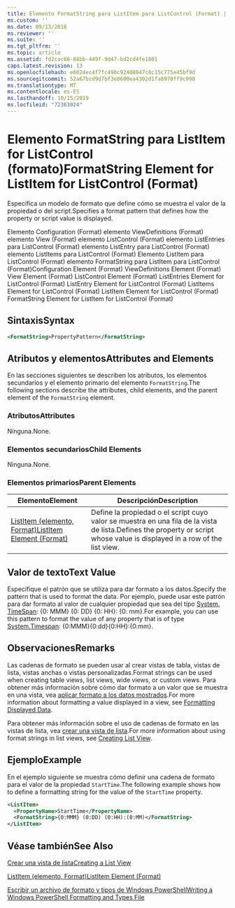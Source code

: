 ```yaml
---
title: Elemento FormatString para ListItem para ListControl (Format) | Microsoft Docs
ms.custom: ''
ms.date: 09/13/2016
ms.reviewer: ''
ms.suite: ''
ms.tgt_pltfrm: ''
ms.topic: article
ms.assetid: fd2cac66-88bb-449f-9d47-bd2cd4fe1801
caps.latest.revision: 13
ms.openlocfilehash: e6024ec4f7fc490c92408047c8c15c775e45bf9d
ms.sourcegitcommit: 52a67bcd9d7bf3e8600ea4302d1fa8970ff9c998
ms.translationtype: MT
ms.contentlocale: es-ES
ms.lasthandoff: 10/15/2019
ms.locfileid: "72363024"
---
```

# <a name="formatstring-element-for-listitem-for-listcontrol--format"></a><span data-ttu-id="5d491-102">Elemento FormatString para ListItem for ListControl (formato)</span><span class="sxs-lookup"><span data-stu-id="5d491-102">FormatString Element for ListItem for ListControl  (Format)</span></span>

<span data-ttu-id="5d491-103">Especifica un modelo de formato que define cómo se muestra el valor de la propiedad o del script.</span><span class="sxs-lookup"><span data-stu-id="5d491-103">Specifies a format pattern that defines how the property or script value is displayed.</span></span>

<span data-ttu-id="5d491-104">Elemento Configuration (Format) elemento ViewDefinitions (Format) elemento View (Format) elemento ListControl (Format) elemento ListEntries para ListControl (Format) elemento ListEntry para ListControl (Format) elemento ListItems para ListControl (Format) Elemento ListItem para ListControl (Format) elemento FormatString para ListItem para ListControl (Format)</span><span class="sxs-lookup"><span data-stu-id="5d491-104">Configuration Element (Format) ViewDefinitions Element (Format) View Element (Format) ListControl Element (Format) ListEntries Element for ListControl (Format) ListEntry Element for ListControl (Format) ListItems Element for ListControl (Format) ListItem Element for ListControl (Format) FormatString Element for ListItem for ListControl (Format)</span></span>

## <a name="syntax"></a><span data-ttu-id="5d491-105">Sintaxis</span><span class="sxs-lookup"><span data-stu-id="5d491-105">Syntax</span></span>

```xml
<FormatString>PropertyPattern</FormatString>
```

## <a name="attributes-and-elements"></a><span data-ttu-id="5d491-106">Atributos y elementos</span><span class="sxs-lookup"><span data-stu-id="5d491-106">Attributes and Elements</span></span>

<span data-ttu-id="5d491-107">En las secciones siguientes se describen los atributos, los elementos secundarios y el elemento primario del elemento `FormatString`.</span><span class="sxs-lookup"><span data-stu-id="5d491-107">The following sections describe the attributes, child elements, and the parent element of the `FormatString` element.</span></span>

### <a name="attributes"></a><span data-ttu-id="5d491-108">Atributos</span><span class="sxs-lookup"><span data-stu-id="5d491-108">Attributes</span></span>

<span data-ttu-id="5d491-109">Ninguna.</span><span class="sxs-lookup"><span data-stu-id="5d491-109">None.</span></span>

### <a name="child-elements"></a><span data-ttu-id="5d491-110">Elementos secundarios</span><span class="sxs-lookup"><span data-stu-id="5d491-110">Child Elements</span></span>

<span data-ttu-id="5d491-111">Ninguna.</span><span class="sxs-lookup"><span data-stu-id="5d491-111">None.</span></span>

### <a name="parent-elements"></a><span data-ttu-id="5d491-112">Elementos primarios</span><span class="sxs-lookup"><span data-stu-id="5d491-112">Parent Elements</span></span>

|<span data-ttu-id="5d491-113">Elemento</span><span class="sxs-lookup"><span data-stu-id="5d491-113">Element</span></span>|<span data-ttu-id="5d491-114">Descripción</span><span class="sxs-lookup"><span data-stu-id="5d491-114">Description</span></span>|
|-------------|-----------------|
|[<span data-ttu-id="5d491-115">ListItem (elemento, Format)</span><span class="sxs-lookup"><span data-stu-id="5d491-115">ListItem Element (Format)</span></span>](./listitem-element-for-listitems-for-listcontrol-format.md)|<span data-ttu-id="5d491-116">Define la propiedad o el script cuyo valor se muestra en una fila de la vista de lista.</span><span class="sxs-lookup"><span data-stu-id="5d491-116">Defines the property or script whose value is displayed in a row of the list view.</span></span>|

## <a name="text-value"></a><span data-ttu-id="5d491-117">Valor de texto</span><span class="sxs-lookup"><span data-stu-id="5d491-117">Text Value</span></span>

<span data-ttu-id="5d491-118">Especifique el patrón que se utiliza para dar formato a los datos.</span><span class="sxs-lookup"><span data-stu-id="5d491-118">Specify the pattern that is used to format the data.</span></span> <span data-ttu-id="5d491-119">Por ejemplo, puede usar este patrón para dar formato al valor de cualquier propiedad que sea del tipo [System. TimeSpan](/dotnet/api/System.TimeSpan): {0: MMM} {0: DD} {0: HH}: {0: mm}.</span><span class="sxs-lookup"><span data-stu-id="5d491-119">For example, you can use this pattern to format the value of any property that is of type [System.Timespan](/dotnet/api/System.TimeSpan): {0:MMM}{0:dd}{0:HH}:{0:mm}.</span></span>

## <a name="remarks"></a><span data-ttu-id="5d491-120">Observaciones</span><span class="sxs-lookup"><span data-stu-id="5d491-120">Remarks</span></span>

<span data-ttu-id="5d491-121">Las cadenas de formato se pueden usar al crear vistas de tabla, vistas de lista, vistas anchas o vistas personalizadas.</span><span class="sxs-lookup"><span data-stu-id="5d491-121">Format strings can be used when creating table views, list views, wide views, or custom views.</span></span> <span data-ttu-id="5d491-122">Para obtener más información sobre cómo dar formato a un valor que se muestra en una vista, vea [aplicar formato a los datos mostrados](./formatting-displayed-data.md).</span><span class="sxs-lookup"><span data-stu-id="5d491-122">For more information about formatting a value displayed in a view, see [Formatting Displayed Data](./formatting-displayed-data.md).</span></span>

<span data-ttu-id="5d491-123">Para obtener más información sobre el uso de cadenas de formato en las vistas de lista, vea [crear una vista de lista](./creating-a-list-view.md).</span><span class="sxs-lookup"><span data-stu-id="5d491-123">For more information about using format strings in list views, see [Creating List View](./creating-a-list-view.md).</span></span>

## <a name="example"></a><span data-ttu-id="5d491-124">Ejemplo</span><span class="sxs-lookup"><span data-stu-id="5d491-124">Example</span></span>

<span data-ttu-id="5d491-125">En el ejemplo siguiente se muestra cómo definir una cadena de formato para el valor de la propiedad `StartTime`.</span><span class="sxs-lookup"><span data-stu-id="5d491-125">The following example shows how to define a formatting string for the value of the `StartTime` property.</span></span>

```xml
<ListItem>
  <PropertyName>StartTime</PropertyName>
  <FormatString>{0:MMM} (0:DD) (0:HH):(0:MM)</FormatString>
</ListItem>
```

## <a name="see-also"></a><span data-ttu-id="5d491-126">Véase también</span><span class="sxs-lookup"><span data-stu-id="5d491-126">See Also</span></span>

[<span data-ttu-id="5d491-127">Crear una vista de lista</span><span class="sxs-lookup"><span data-stu-id="5d491-127">Creating a List View</span></span>](./creating-a-list-view.md)

[<span data-ttu-id="5d491-128">ListItem (elemento, Format)</span><span class="sxs-lookup"><span data-stu-id="5d491-128">ListItem Element (Format)</span></span>](./listitem-element-for-listitems-for-listcontrol-format.md)

[<span data-ttu-id="5d491-129">Escribir un archivo de formato y tipos de Windows PowerShell</span><span class="sxs-lookup"><span data-stu-id="5d491-129">Writing a Windows PowerShell Formatting and Types File</span></span>](./writing-a-powershell-formatting-file.md)
